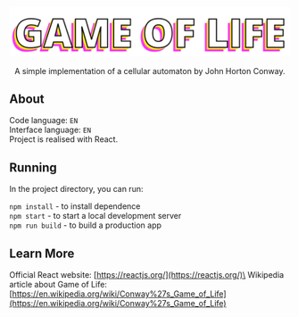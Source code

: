 <p align="center">
  <img src="banner.png" alt="Game of Life">
</p>

<p align="center">
  A simple implementation of a cellular automaton by John Horton Conway.
</p>

## About
Code language: `EN`\
Interface language: `EN`\
Project is realised with React.

## Running
In the project directory, you can run:

`npm install` - to install dependence\
`npm start` - to start a local development server\
`npm run build` - to build a production app

## Learn More

Official React website: [https://reactjs.org/](https://reactjs.org/)\
Wikipedia article about Game of Life: [https://en.wikipedia.org/wiki/Conway%27s_Game_of_Life](https://en.wikipedia.org/wiki/Conway%27s_Game_of_Life)
